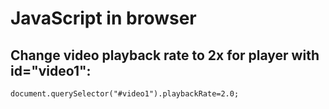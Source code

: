 # JavaScript in browser

## Change video playback rate to 2x for player with id="video1":

```
document.querySelector("#video1").playbackRate=2.0;
```
